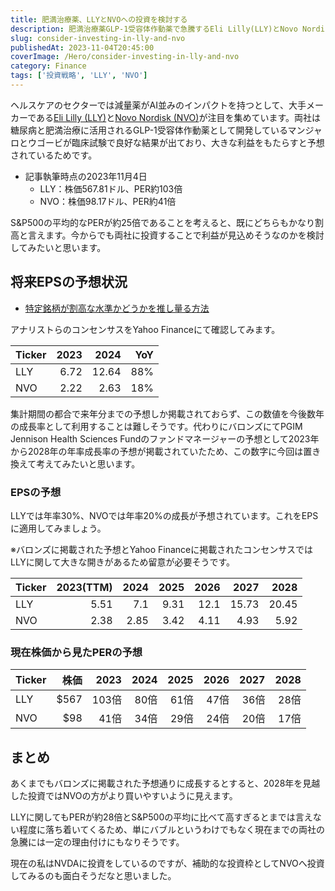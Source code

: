 ```yaml
---
title: 肥満治療薬、LLYとNVOへの投資を検討する
description: 肥満治療薬GLP-1受容体作動薬で急騰するEli Lilly(LLY)とNovo Nordisk(NVO)への投資を検討。アナリスト予想を基に2028年までのPER推移を計算。LLYは28倍、NVOは17倍まで改善し現在の高バリュエーションに一定の理由を証明。
slug: consider-investing-in-lly-and-nvo
publishedAt: 2023-11-04T20:45:00
coverImage: /Hero/consider-investing-in-lly-and-nvo
category: Finance
tags: ['投資戦略', 'LLY', 'NVO']
---
```


ヘルスケアのセクターでは減量薬がAI並みのインパクトを持つとして、大手メーカーである[Eli Lilly (LLY)](https://www.bloomberg.co.jp/quote/LLY:US)と[Novo Nordisk (NVO)](https://www.bloomberg.co.jp/quote/NVO:US)が注目を集めています。両社は糖尿病と肥満治療に活用されるGLP-1受容体作動薬として開発しているマンジャロとウゴービが臨床試験で良好な結果が出ており、大きな利益をもたらすと予想されているためです。

- 記事執筆時点の2023年11月4日
  - LLY：株価567.81ドル、PER約103倍
  - NVO：株価98.17ドル、PER約41倍

S&P500の平均的なPERが約25倍であることを考えると、既にどちらもかなり割高と言えます。今からでも両社に投資することで利益が見込めそうなのかを検討してみたいと思います。

## 将来EPSの予想状況

- [特定銘柄が割高な水準かどうかを推し量る方法](./is-the-stock-price-overvalued)

アナリストらのコンセンサスをYahoo Financeにて確認してみます。

| Ticker | 2023 |  2024 | YoY |
| ------ | ---: | ----: | --: |
| LLY    | 6.72 | 12.64 | 88% |
| NVO    | 2.22 |  2.63 | 18% |

集計期間の都合で来年分までの予想しか掲載されておらず、この数値を今後数年の成長率として利用することは難しそうです。代わりにバロンズにてPGIM Jennison Health Sciences Fundのファンドマネージャーの予想として2023年から2028年の年率成長率の予想が掲載されていたため、この数字に今回は置き換えて考えてみたいと思います。

### EPSの予想

LLYでは年率30%、NVOでは年率20%の成長が予想されています。これをEPSに適用してみましょう。

※バロンズに掲載された予想とYahoo Financeに掲載されたコンセンサスではLLYに関して大きな開きがあるため留意が必要そうです。

| Ticker | 2023(TTM) | 2024 | 2025 | 2026 |  2027 |  2028 |
| ------ | --------: | ---: | ---: | ---: | ----: | ----: |
| LLY    |      5.51 |  7.1 | 9.31 | 12.1 | 15.73 | 20.45 |
| NVO    |      2.38 | 2.85 | 3.42 | 4.11 |  4.93 |  5.92 |

### 現在株価から見たPERの予想

| Ticker | 株価 |  2023 | 2024 | 2025 | 2026 | 2027 | 2028 |
| ------ | ---: | ----: | ---: | ---: | ---: | ---: | ---: |
| LLY    | $567 | 103倍 | 80倍 | 61倍 | 47倍 | 36倍 | 28倍 |
| NVO    |  $98 |  41倍 | 34倍 | 29倍 | 24倍 | 20倍 | 17倍 |

## まとめ

あくまでもバロンズに掲載された予想通りに成長するとすると、2028年を見越した投資ではNVOの方がより買いやすいように見えます。

LLYに関してもPERが約28倍とS&P500の平均に比べて高すぎるとまでは言えない程度に落ち着いてくるため、単にバブルというわけでもなく現在までの両社の急騰には一定の理由付けにもなりそうです。

現在の私はNVDAに投資をしているのですが、補助的な投資枠としてNVOへ投資してみるのも面白そうだなと思いました。
